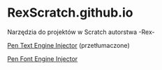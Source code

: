 # RexScratch.github.io
Narzędzia do projektów w Scratch autorstwa -Rex-

[Pen Text Engine Injector](https://piw-piw.github.io/RexScratch.github.io/PenTextEngineInjector/) (przetłumaczone)

[Pen Font Engine Injector](https://piw-piw.github.io/RexScratch.github.io/PenFontEngineInjector/)
